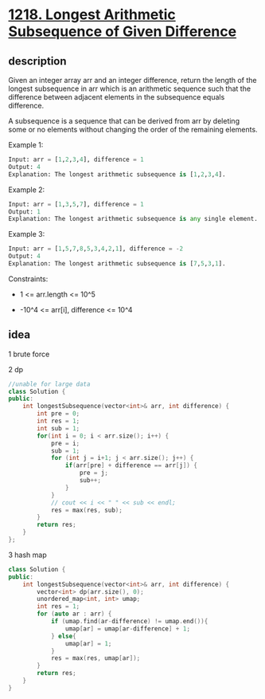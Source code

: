 # [1218. Longest Arithmetic Subsequence of Given Difference](https://leetcode.com/problems/longest-arithmetic-subsequence-of-given-difference/)

## description

Given an integer array arr and an integer difference, return the length of the longest subsequence in arr which is an arithmetic sequence such that the difference between adjacent elements in the subsequence equals difference.

A subsequence is a sequence that can be derived from arr by deleting some or no elements without changing the order of the remaining elements.

Example 1:

```python
Input: arr = [1,2,3,4], difference = 1
Output: 4
Explanation: The longest arithmetic subsequence is [1,2,3,4].
```

Example 2:

```python
Input: arr = [1,3,5,7], difference = 1
Output: 1
Explanation: The longest arithmetic subsequence is any single element.
```

Example 3:

```python
Input: arr = [1,5,7,8,5,3,4,2,1], difference = -2
Output: 4
Explanation: The longest arithmetic subsequence is [7,5,3,1].
```

Constraints:


- 1 <= arr.length <= 10^5



- -10^4 <= arr[i], difference <= 10^4


## idea

1 brute force

2 dp

``` cpp
//unable for large data
class Solution {
public:
    int longestSubsequence(vector<int>& arr, int difference) {
        int pre = 0;
        int res = 1;
        int sub = 1;
        for(int i = 0; i < arr.size(); i++) {
            pre = i;
            sub = 1;
            for (int j = i+1; j < arr.size(); j++) {
                if(arr[pre] + difference == arr[j]) {
                    pre = j;
                    sub++;
                }
            }
            // cout << i << " " << sub << endl;
            res = max(res, sub);
        }
        return res;
    }
};
```

3 hash map

```cpp
class Solution {
public:
    int longestSubsequence(vector<int>& arr, int difference) {
        vector<int> dp(arr.size(), 0);
        unordered_map<int, int> umap;
        int res = 1;
        for (auto ar : arr) {
            if (umap.find(ar-difference) != umap.end()){
                umap[ar] = umap[ar-difference] + 1;
            } else{
                umap[ar] = 1;
            }
            res = max(res, umap[ar]);
        }
        return res;
    }
}
```